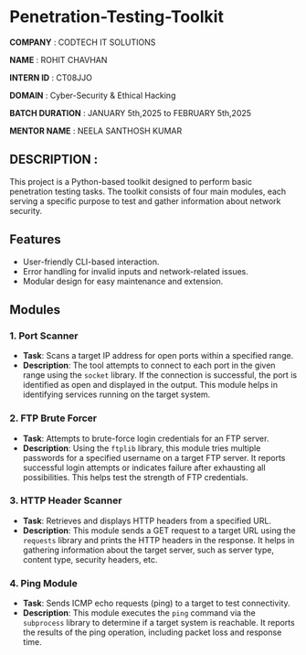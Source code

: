 # Penetration-Testing-Toolkit

**COMPANY** : CODTECH IT SOLUTIONS

**NAME** : ROHIT CHAVHAN

**INTERN ID** : CT08JJO

**DOMAIN** : Cyber-Security & Ethical Hacking

**BATCH DURATION** : JANUARY 5th,2025 to FEBRUARY 5th,2025

**MENTOR NAME** : NEELA SANTHOSH KUMAR


## DESCRIPTION :
This project is a Python-based toolkit designed to perform basic penetration testing tasks. The toolkit consists of four main modules, each serving a specific purpose to test and gather information about network security.

## Features
- User-friendly CLI-based interaction.
- Error handling for invalid inputs and network-related issues.
- Modular design for easy maintenance and extension.

## Modules

### 1. Port Scanner
- **Task**: Scans a target IP address for open ports within a specified range.
- **Description**: The tool attempts to connect to each port in the given range using the `socket` library. If the connection is successful, the port is identified as open and displayed in the output. This module helps in identifying services running on the target system.

### 2. FTP Brute Forcer
- **Task**: Attempts to brute-force login credentials for an FTP server.
- **Description**: Using the `ftplib` library, this module tries multiple passwords for a specified username on a target FTP server. It reports successful login attempts or indicates failure after exhausting all possibilities. This helps test the strength of FTP credentials.

### 3. HTTP Header Scanner
- **Task**: Retrieves and displays HTTP headers from a specified URL.
- **Description**: This module sends a GET request to a target URL using the `requests` library and prints the HTTP headers in the response. It helps in gathering information about the target server, such as server type, content type, security headers, etc.

### 4. Ping Module
- **Task**: Sends ICMP echo requests (ping) to a target to test connectivity.
- **Description**: This module executes the `ping` command via the `subprocess` library to determine if a target system is reachable. It reports the results of the ping operation, including packet loss and response time.

